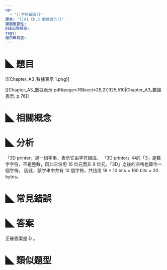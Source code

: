 ```yaml
---
up:
  - "[[字符編碼]]"
課本: "[[A1 Ch.3 數據表示]]"
課題重要性: 
DSE出現頻率: 
tags: 
題目難易度:
---
```


# ◣ 題目
![[Chapter_A3_數據表示 1.png]]

[[Chapter_A3_數據表示.pdf#page=76&rect=28,27,925,510|Chapter_A3_數據表示, p.76]]

# ◣ 相關概念


# ◣ 分析
「3D printer」是一組字串，表示它由字符組成。
「3D printer」中的「3」是數字字符，不是整數，因此它佔用 16 位元而非 8 位元。「3D」之後的空格也算作一個字符。
因此，該字串中共有 10 個字符，共佔用 16 × 10 bits = 160 bits = 20 bytes。

# ◣ 常見錯誤

# ◣ 答案
正確答案是 D 。

# ◣ 類似題型